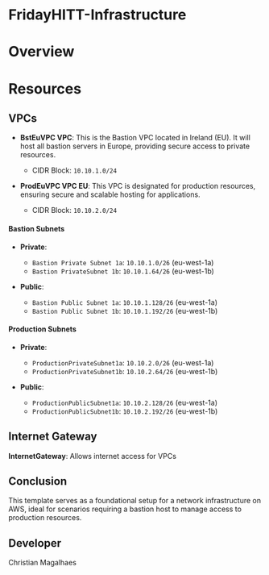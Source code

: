 # FridayHITT-Infrastructure

# Overview

# Resources

## VPCs

- **BstEuVPC VPC**: This is the Bastion VPC located in Ireland (EU). It will host all bastion servers in Europe, providing secure access to private resources.
    - CIDR Block: `10.10.1.0/24`

- **ProdEuVPC VPC EU**: This VPC is designated for production resources, ensuring secure and scalable hosting for applications.
    - CIDR Block: `10.10.2.0/24`

#### Bastion Subnets

- **Private**: 
  - `Bastion Private Subnet 1a`: `10.10.1.0/26` (eu-west-1a)
  - `Bastion PrivateSubnet 1b`: `10.10.1.64/26` (eu-west-1b)
  
- **Public**: 
  - `Bastion Public Subnet 1a`: `10.10.1.128/26` (eu-west-1a)
  - `Bastion Public Subnet 1b`: `10.10.1.192/26` (eu-west-1b)

#### Production Subnets

- **Private**: 
  - `ProductionPrivateSubnet1a`: `10.10.2.0/26` (eu-west-1a)
  - `ProductionPrivateSubnet1b`: `10.10.2.64/26` (eu-west-1b)
  
- **Public**: 
  - `ProductionPublicSubnet1a`: `10.10.2.128/26` (eu-west-1a)
  - `ProductionPublicSubnet1b`: `10.10.2.192/26` (eu-west-1b)


## Internet Gateway

**InternetGateway**: Allows internet access for VPCs


## Conclusion

This template serves as a foundational setup for a network infrastructure on AWS, ideal for scenarios requiring a bastion host to manage access to production resources.

## Developer
Christian Magalhaes

